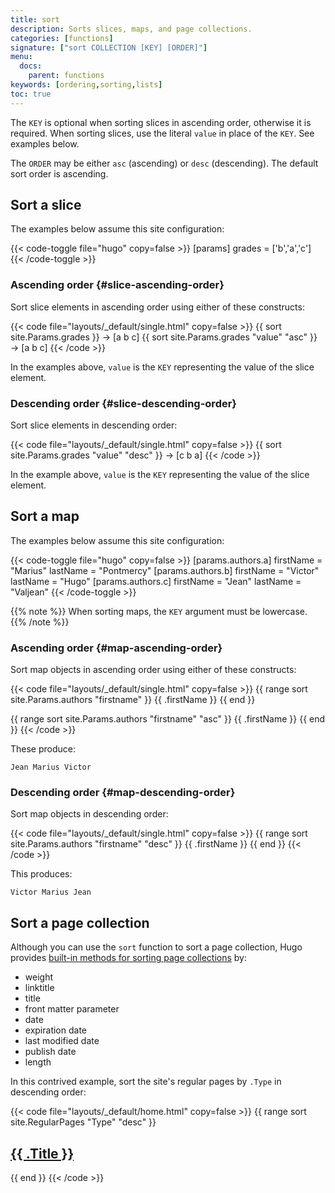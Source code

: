 ```yaml
---
title: sort
description: Sorts slices, maps, and page collections.
categories: [functions]
signature: ["sort COLLECTION [KEY] [ORDER]"]
menu:
  docs:
    parent: functions
keywords: [ordering,sorting,lists]
toc: true
---
```


The `KEY` is optional when sorting slices in ascending order, otherwise it is required. When sorting slices, use the literal `value` in place of the `KEY`. See examples below.

The `ORDER` may be either `asc` (ascending) or `desc` (descending). The default sort order is ascending.

## Sort a slice

The examples below assume this site configuration:

{{< code-toggle file="hugo" copy=false >}}
[params]
grades = ['b','a','c']
{{< /code-toggle >}}

### Ascending order {#slice-ascending-order}

Sort slice elements in ascending order using either of these constructs:

{{< code file="layouts/_default/single.html" copy=false >}}
{{ sort site.Params.grades }} → [a b c]
{{ sort site.Params.grades "value" "asc" }} → [a b c]
{{< /code >}}

In the examples above, `value` is the `KEY` representing the value of the slice element.

### Descending order {#slice-descending-order}

Sort slice elements in descending order:

{{< code file="layouts/_default/single.html" copy=false >}}
{{ sort site.Params.grades "value" "desc" }} → [c b a]
{{< /code >}}

In the example above, `value` is the `KEY` representing the value of the slice element.

## Sort a map

The examples below assume this site configuration:

{{< code-toggle file="hugo" copy=false >}}
[params.authors.a]
firstName = "Marius"
lastName  = "Pontmercy"
[params.authors.b]
firstName = "Victor"
lastName  = "Hugo"
[params.authors.c]
firstName = "Jean"
lastName  = "Valjean"
{{< /code-toggle >}}

{{% note %}}
When sorting maps, the `KEY` argument must be lowercase.
{{% /note %}}

### Ascending order {#map-ascending-order}

Sort map objects in ascending order using either of these constructs:

{{< code file="layouts/_default/single.html" copy=false >}}
{{ range sort site.Params.authors "firstname" }}
  {{ .firstName }}
{{ end }}

{{ range sort site.Params.authors "firstname" "asc" }}
  {{ .firstName }}
{{ end }}
{{< /code >}}

These produce:

```text
Jean Marius Victor
```

### Descending order {#map-descending-order}

Sort map objects in descending order:

{{< code file="layouts/_default/single.html" copy=false >}}
{{ range sort site.Params.authors "firstname" "desc" }}
  {{ .firstName }}
{{ end }}
{{< /code >}}

This produces:

```text
Victor Marius Jean
```

## Sort a page collection

Although you can use the `sort` function to sort a page collection, Hugo provides [built-in methods for sorting page collections] by:

- weight
- linktitle
- title
- front matter parameter
- date
- expiration date
- last modified date
- publish date
- length

In this contrived example, sort the site's regular pages by `.Type` in descending order:

{{< code file="layouts/_default/home.html" copy=false >}}
{{ range sort site.RegularPages "Type" "desc" }}
  <h2><a href="{{ .RelPermalink }}">{{ .Title }}</a></h2>
{{ end }}
{{< /code >}}


[built-in methods for sorting page collections]: /templates/lists/#order-content
